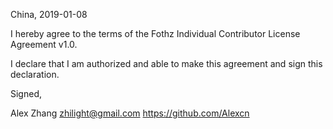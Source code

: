 China, 2019-01-08

I hereby agree to the terms of the Fothz Individual Contributor License Agreement v1.0.

I declare that I am authorized and able to make this agreement and sign this declaration.

Signed,

Alex Zhang zhilight@gmail.com https://github.com/Alexcn